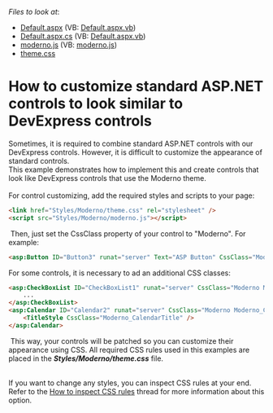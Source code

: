 <!-- default file list -->
*Files to look at*:

* [Default.aspx](./CS/Default.aspx) (VB: [Default.aspx.vb](./VB/Default.aspx.vb))
* [Default.aspx.cs](./CS/Default.aspx.cs) (VB: [Default.aspx.vb](./VB/Default.aspx.vb))
* [moderno.js](./CS/Styles/Moderno/moderno.js) (VB: [moderno.js](./VB/Styles/Moderno/moderno.js))
* [theme.css](./CS/Styles/Moderno/theme.css)
<!-- default file list end -->
# How to customize standard ASP.NET controls to look similar to DevExpress controls


<p>Sometimes, it is required to combine standard ASP.NET controls with our DevExpress controls. However, it is difficult to customize the appearance of standard controls. <br>This example demonstrates how to implement this and create controls that look like DevExpress controls that use the Moderno theme. <br><br>For control customizing, add the required styles and scripts to your page:</p>


```aspx
<link href="Styles/Moderno/theme.css" rel="stylesheet" />
<script src="Styles/Moderno/moderno.js"></script>

```


<p> Then, just set the CssClass property of your control to "Moderno". For example:</p>


```aspx
<asp:Button ID="Button3" runat="server" Text="ASP Button" CssClass="Moderno" />

```


<p>For some controls, it is necessary to ad an additional CSS classes:</p>


```aspx
<asp:CheckBoxList ID="CheckBoxList1" runat="server" CssClass="Moderno Moderno_CheckBoxList">
	...
</asp:CheckBoxList>
<asp:Calendar ID="Calendar2" runat="server" CssClass="Moderno Moderno_Calendar" Enabled="false">
	<TitleStyle CssClass="Moderno_CalendarTitle" />
</asp:Calendar>

```


<p> This way, your controls will be patched so you can customize their appearance using CSS. All required CSS rules used in this examples are placed in the <strong><em>Styles/Moderno/theme.css</em></strong> file. </p>
<p><br>If you want to change any styles, you can inspect CSS rules at your end. Refer to the <a href="https://www.devexpress.com/Support/Center/p/K18570">How to inspect CSS rules</a> thread for more information about this option.</p>

<br/>


